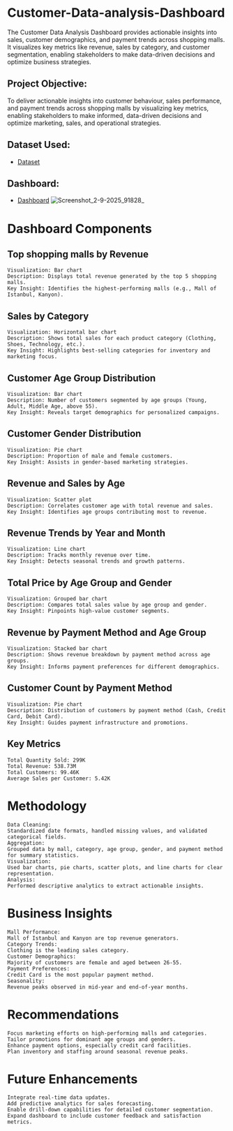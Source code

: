 # Customer-Data-analysis-Dashboard
The Customer Data Analysis Dashboard provides actionable insights into sales, customer demographics, and payment trends across shopping malls. It visualizes key metrics like revenue, sales by category, and customer segmentation, enabling stakeholders to make data-driven decisions and optimize business strategies.
## Project Objective:
To deliver actionable insights into customer behaviour, sales performance, and payment trends across shopping malls by visualizing key metrics, enabling stakeholders to make informed, data-driven decisions and optimize marketing, sales, and operational strategies.
## Dataset Used:
- <a href="https://github.com/venunelaturi/Customer-Data-analysis-Dashboard/blob/main/customers.xlsx">Dataset</a>
## Dashboard:
- <a href="https://github.com/venunelaturi/Customer-Data-analysis-Dashboard/blob/main/Screenshot_2-9-2025_91828_.jpeg">Dashboard</a>
![Screenshot_2-9-2025_91828_](https://github.com/user-attachments/assets/ce05e63c-76e9-4b95-a17d-6ec27484431b)

# Dashboard Components
## Top shopping malls by Revenue
	Visualization: Bar chart
	Description: Displays total revenue generated by the top 5 shopping malls.
	Key Insight: Identifies the highest-performing malls (e.g., Mall of Istanbul, Kanyon).
## Sales by Category
	Visualization: Horizontal bar chart
	Description: Shows total sales for each product category (Clothing, Shoes, Technology, etc.).
	Key Insight: Highlights best-selling categories for inventory and marketing focus.
## Customer Age Group Distribution
	Visualization: Bar chart
	Description: Number of customers segmented by age groups (Young, Adult, Middle Age, above 55).
	Key Insight: Reveals target demographics for personalized campaigns.
## Customer Gender Distribution
	Visualization: Pie chart
	Description: Proportion of male and female customers.
	Key Insight: Assists in gender-based marketing strategies.
## Revenue and Sales by Age
	Visualization: Scatter plot
	Description: Correlates customer age with total revenue and sales.
	Key Insight: Identifies age groups contributing most to revenue.
## Revenue Trends by Year and Month
	Visualization: Line chart
	Description: Tracks monthly revenue over time.
	Key Insight: Detects seasonal trends and growth patterns.
## Total Price by Age Group and Gender
	Visualization: Grouped bar chart
	Description: Compares total sales value by age group and gender.
	Key Insight: Pinpoints high-value customer segments.
## Revenue by Payment Method and Age Group
	Visualization: Stacked bar chart
	Description: Shows revenue breakdown by payment method across age groups.
	Key Insight: Informs payment preferences for different demographics.
## Customer Count by Payment Method
	Visualization: Pie chart
	Description: Distribution of customers by payment method (Cash, Credit Card, Debit Card).
	Key Insight: Guides payment infrastructure and promotions.
## Key Metrics
	Total Quantity Sold: 299K
	Total Revenue: 538.73M
	Total Customers: 99.46K
	Average Sales per Customer: 5.42K

# Methodology
	Data Cleaning:
	Standardized date formats, handled missing values, and validated categorical fields.
	Aggregation:
	Grouped data by mall, category, age group, gender, and payment method for summary statistics.
	Visualization:
	Used bar charts, pie charts, scatter plots, and line charts for clear representation.
	Analysis:
	Performed descriptive analytics to extract actionable insights.

# Business Insights
	Mall Performance:
	Mall of Istanbul and Kanyon are top revenue generators.
	Category Trends:
	Clothing is the leading sales category.
	Customer Demographics:
	Majority of customers are female and aged between 26-55.
	Payment Preferences:
	Credit Card is the most popular payment method.
	Seasonality:
	Revenue peaks observed in mid-year and end-of-year months.

# Recommendations
	Focus marketing efforts on high-performing malls and categories.
	Tailor promotions for dominant age groups and genders.
	Enhance payment options, especially credit card facilities.
	Plan inventory and staffing around seasonal revenue peaks.

# Future Enhancements
	Integrate real-time data updates.
	Add predictive analytics for sales forecasting.
	Enable drill-down capabilities for detailed customer segmentation.
	Expand dashboard to include customer feedback and satisfaction metrics.
